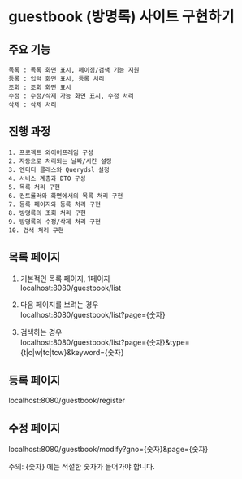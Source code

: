 # guestbook (방명록) 사이트 구현하기

## 주요 기능  
	목록 : 목록 화면 표시, 페이징/검색 기능 지원  
	등록 : 입력 화면 표시, 등록 처리   
	조회 : 조회 화면 표시    
	수정 : 수정/삭제 가능 화면 표시, 수정 처리  
	삭제 : 삭제 처리    

## 진행 과정
	1. 프로젝트 와이어프레임 구성
	2. 자동으로 처리되는 날짜/시간 설정
	3. 엔티티 클래스와 Querydsl 설정
	4. 서비스 계층과 DTO 구성
	5. 목록 처리 구현
	6. 컨트롤러와 화면에서의 목록 처리 구현
	7. 등록 페이지와 등록 처리 구현
	8. 방명록의 조회 처리 구현
	9. 방명록의 수정/삭제 처리 구현
	10. 검색 처리 구현

## 목록 페이지
1) 기본적인 목록 페이지, 1페이지   
localhost:8080/guestbook/list

2) 다음 페이지를 보려는 경우  
localhost:8080/guestbook/list?page={숫자}

3) 검색하는 경우  
localhost:8080/guestbook/list?page={숫자}&type={t|c|w|tc|tcw}&keyword={숫자} 

## 등록 페이지
localhost:8080/guestbook/register  

## 수정 페이지
localhost:8080/guestbook/modify?gno={숫자}&page={숫자}    

주의: {숫자} 에는 적절한 숫자가 들어가야 합니다.
